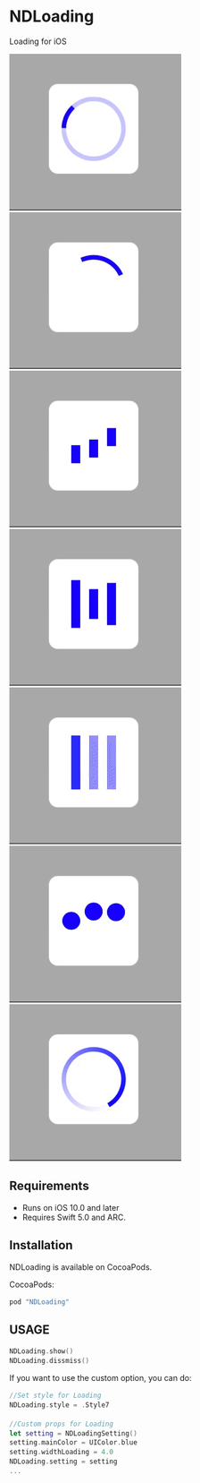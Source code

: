 # NDLoading
Loading for iOS


![sample](Screenshot/Style1.gif)
![sample](Screenshot/Style2.gif)
![sample](Screenshot/Style3.gif)
![sample](Screenshot/Style4.gif)
![sample](Screenshot/Style5.gif)
![sample](Screenshot/Style6.gif)
![sample](Screenshot/Style7.gif)


## Requirements

- Runs on iOS 10.0 and later
- Requires Swift 5.0  and ARC.

## Installation

NDLoading is available on CocoaPods.

CocoaPods:

```ruby
pod "NDLoading"
```
## USAGE


```swift
NDLoading.show()
NDLoading.dissmiss()
```

If you want to use the custom option, you can do:

```swift
//Set style for Loading
NDLoading.style = .Style7

//Custom props for Loading
let setting = NDLoadingSetting()
setting.mainColor = UIColor.blue
setting.widthLoading = 4.0
NDLoading.setting = setting
...
    
```

